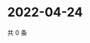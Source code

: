 # 2022-04-24

共 0 条

<!-- BEGIN WEIBO -->
<!-- 最后更新时间 Sun Apr 24 2022 02:14:44 GMT+0800 (China Standard Time) -->

<!-- END WEIBO -->
